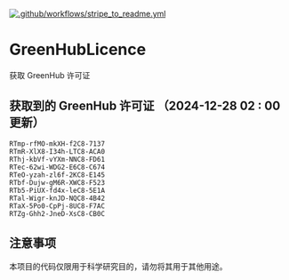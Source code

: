 [![.github/workflows/stripe_to_readme.yml](https://github.com/zjx-kimi/GreenHubLicence/actions/workflows/stripe_to_readme.yml/badge.svg)](https://github.com/zjx-kimi/GreenHubLicence/actions/workflows/stripe_to_readme.yml)
# GreenHubLicence
获取 GreenHub 许可证
## 获取到的 GreenHub 许可证 （2024-12-28 02 : 00 更新）
```
RTmp-rfMO-mkXH-f2C8-7137
RTmR-XlX8-I34h-LTC8-ACA0
RThj-kbVf-vYXm-NNC8-FD61
RTec-62wi-WDG2-E6C8-C674
RTeO-yzah-zl6f-2KC8-E145
RTbf-Dujw-gM6R-XWC8-F523
RTb5-PiUX-fd4x-leC8-5E1A
RTal-Wigr-knJD-NQC8-4B42
RTaX-5Po0-CpPj-8UC8-F7AC
RTZg-Ghh2-JneD-XsC8-CB0C
```

## 注意事项

本项目的代码仅限用于科学研究目的，请勿将其用于其他用途。


